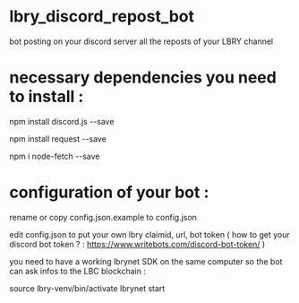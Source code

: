 # lbry_discord_repost_bot
bot posting on your discord server all the reposts of your LBRY channel

# necessary dependencies you need to install : 
  npm install discord.js --save

  npm install request --save

  npm i node-fetch --save

# configuration of your bot : 
rename or copy config.json.example to config.json

edit config.json to put your own lbry claimid, url, bot token 
( how to get your discord bot token ? : https://www.writebots.com/discord-bot-token/ )

you need to have a working lbrynet SDK on the same computer so the bot can ask infos to the LBC blockchain : 

source lbry-venv/bin/activate
lbrynet start


